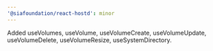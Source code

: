 ```yaml
---
'@siafoundation/react-hostd': minor
---
```


Added useVolumes, useVolume, useVolumeCreate, useVolumeUpdate, useVolumeDelete, useVolumeResize, useSystemDirectory.
